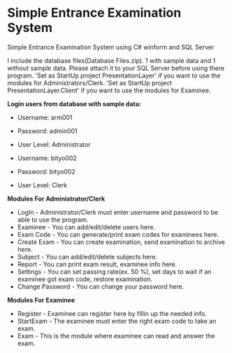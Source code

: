# Simple Entrance Examination System
Simple Entrance Examination System using C# winform and SQL Server

I include the database files(Database Files.zip). 1 with sample data and 1 without sample data.
Please attach it to your SQL Server before using there program.
'Set as StartUp project PresentationLayer' if you want to use the modules for Administrators/Clerk.
'Set as StartUp project PresentationLayer.Client' if you want to use the modules for Examinee.

**Login users from database with sample data:**
- Username: arm001
- Password: admin001
- User Level: Administrator

- Username: bityo002
- Password: bityo002
- User Level: Clerk

**Modules For Administrator/Clerk**
* LogIn - Administrator/Clerk must enter username and password to be able to use the program.
* Examinee - You can add/edit/delete users here.
* Exam Code - You can generate/print exam codes for examinees here.
* Create Exam - You can create examination, send examination to archive here.
* Subject - You can add/edit/delete subjects here.
* Report - You can print exam result, examinee info here.
* Settings - You can set passing rate(ex. 50 %), set days to wait if an examinee got exam code, restore examination.
* Change Password - You can change your password here.

**Modules For Examinee**
* Register - Examinee can register here by fillin up the needed info.
* StartExam - The examinee must enter the right exam code to take an exam.
* Exam - This is the module where examinee can read and answer the exam.
